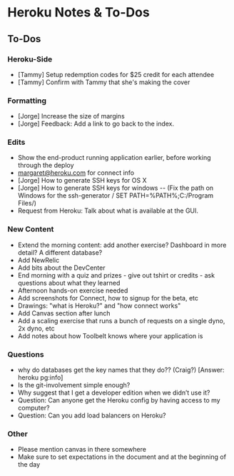 # Heroku Notes & To-Dos

## To-Dos

### Heroku-Side

* [Tammy] Setup redemption codes for $25 credit for each attendee
* [Tammy] Confirm with Tammy that she's making the cover

### Formatting

* [Jorge] Increase the size of margins
* [Jorge] Feedback: Add a link to go back to the index.

### Edits

* Show the end-product running application earlier, before working through the deploy
* margaret@heroku.com for connect info
* [Jorge] How to generate SSH keys for OS X
* [Jorge] How to generate SSH keys for windows -- (Fix the path on Windows for the ssh-generator / SET PATH=%PATH%;C:/Program Files/)
* Request from Heroku: Talk about what is available at the GUI.

### New Content

* Extend the morning content: add another exercise? Dashboard in more detail? A different database?
* Add NewRelic
* Add bits about the DevCenter
* End morning with a quiz and prizes - give out tshirt or credits - ask questions about what they learned
* Afternoon hands-on exercise needed
* Add screenshots for Connect, how to signup for the beta, etc
* Drawings: "what is Heroku?" and "how connect works"
* Add Canvas section after lunch
* Add a scaling exercise that runs a bunch of requests on a single dyno, 2x dyno, etc
* Add notes about how Toolbelt knows where your application is

### Questions

* why do databases get the key names that they do?? (Craig?) [Answer: heroku pg:info]
* Is the git-involvement simple enough?
* Why suggest that I get a developer edition when we didn’t use it?
* Question: Can anyone get the Heroku config by having access to my computer?
* Question: Can you add load balancers on Heroku?

### Other

* Please mention canvas in there somewhere
* Make sure to set expectations in the document and at the beginning of the day
